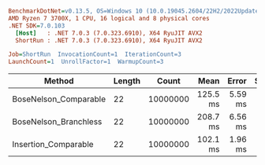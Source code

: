 ``` ini

BenchmarkDotNet=v0.13.5, OS=Windows 10 (10.0.19045.2604/22H2/2022Update)
AMD Ryzen 7 3700X, 1 CPU, 16 logical and 8 physical cores
.NET SDK=7.0.103
  [Host]   : .NET 7.0.3 (7.0.323.6910), X64 RyuJIT AVX2
  ShortRun : .NET 7.0.3 (7.0.323.6910), X64 RyuJIT AVX2

Job=ShortRun  InvocationCount=1  IterationCount=3  
LaunchCount=1  UnrollFactor=1  WarmupCount=3  

```
|                Method | Length |    Count |     Mean |   Error |  StdDev |
|---------------------- |------- |--------- |---------:|--------:|--------:|
| BoseNelson_Comparable |     22 | 10000000 | 125.5 ms | 5.59 ms | 0.31 ms |
| BoseNelson_Branchless |     22 | 10000000 | 208.7 ms | 6.56 ms | 0.36 ms |
|  Insertion_Comparable |     22 | 10000000 | 102.1 ms | 1.96 ms | 0.11 ms |
